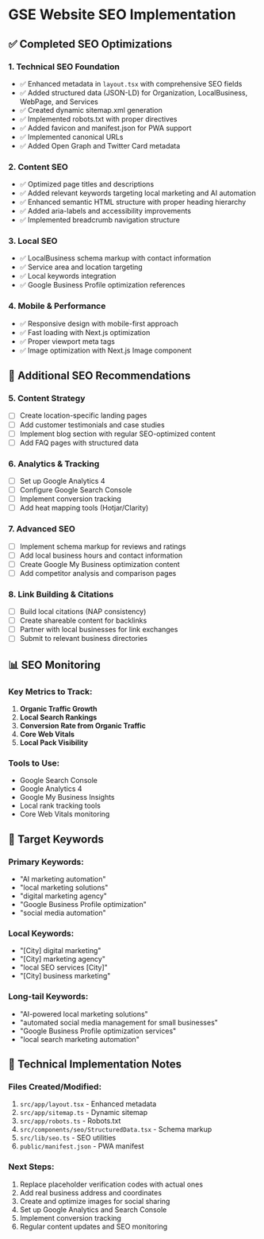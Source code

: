 # GSE Website SEO Implementation

## ✅ Completed SEO Optimizations

### 1. **Technical SEO Foundation**

- ✅ Enhanced metadata in `layout.tsx` with comprehensive SEO fields
- ✅ Added structured data (JSON-LD) for Organization, LocalBusiness, WebPage, and Services
- ✅ Created dynamic sitemap.xml generation
- ✅ Implemented robots.txt with proper directives
- ✅ Added favicon and manifest.json for PWA support
- ✅ Implemented canonical URLs
- ✅ Added Open Graph and Twitter Card metadata

### 2. **Content SEO**

- ✅ Optimized page titles and descriptions
- ✅ Added relevant keywords targeting local marketing and AI automation
- ✅ Enhanced semantic HTML structure with proper heading hierarchy
- ✅ Added aria-labels and accessibility improvements
- ✅ Implemented breadcrumb navigation structure

### 3. **Local SEO**

- ✅ LocalBusiness schema markup with contact information
- ✅ Service area and location targeting
- ✅ Local keywords integration
- ✅ Google Business Profile optimization references

### 4. **Mobile & Performance**

- ✅ Responsive design with mobile-first approach
- ✅ Fast loading with Next.js optimization
- ✅ Proper viewport meta tags
- ✅ Image optimization with Next.js Image component

## 🔄 Additional SEO Recommendations

### 5. **Content Strategy**

- [ ] Create location-specific landing pages
- [ ] Add customer testimonials and case studies
- [ ] Implement blog section with regular SEO-optimized content
- [ ] Add FAQ pages with structured data

### 6. **Analytics & Tracking**

- [ ] Set up Google Analytics 4
- [ ] Configure Google Search Console
- [ ] Implement conversion tracking
- [ ] Add heat mapping tools (Hotjar/Clarity)

### 7. **Advanced SEO**

- [ ] Implement schema markup for reviews and ratings
- [ ] Add local business hours and contact information
- [ ] Create Google My Business optimization content
- [ ] Add competitor analysis and comparison pages

### 8. **Link Building & Citations**

- [ ] Build local citations (NAP consistency)
- [ ] Create shareable content for backlinks
- [ ] Partner with local businesses for link exchanges
- [ ] Submit to relevant business directories

## 📊 SEO Monitoring

### Key Metrics to Track:

1. **Organic Traffic Growth**
2. **Local Search Rankings**
3. **Conversion Rate from Organic Traffic**
4. **Core Web Vitals**
5. **Local Pack Visibility**

### Tools to Use:

- Google Search Console
- Google Analytics 4
- Google My Business Insights
- Local rank tracking tools
- Core Web Vitals monitoring

## 🎯 Target Keywords

### Primary Keywords:

- "AI marketing automation"
- "local marketing solutions"
- "digital marketing agency"
- "Google Business Profile optimization"
- "social media automation"

### Local Keywords:

- "[City] digital marketing"
- "[City] marketing agency"
- "local SEO services [City]"
- "[City] business marketing"

### Long-tail Keywords:

- "AI-powered local marketing solutions"
- "automated social media management for small businesses"
- "Google Business Profile optimization services"
- "local search marketing automation"

## 🔧 Technical Implementation Notes

### Files Created/Modified:

1. `src/app/layout.tsx` - Enhanced metadata
2. `src/app/sitemap.ts` - Dynamic sitemap
3. `src/app/robots.ts` - Robots.txt
4. `src/components/seo/StructuredData.tsx` - Schema markup
5. `src/lib/seo.ts` - SEO utilities
6. `public/manifest.json` - PWA manifest

### Next Steps:

1. Replace placeholder verification codes with actual ones
2. Add real business address and coordinates
3. Create and optimize images for social sharing
4. Set up Google Analytics and Search Console
5. Implement conversion tracking
6. Regular content updates and SEO monitoring
